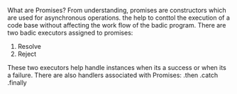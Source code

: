 What are Promises?
From understanding, promises are constructors which are used for asynchronous operations. the help to conttol the execution of a code base without affecting the work flow of the badic program.
There are two badic executors assigned to promises:
1. Resolve
2. Reject

These two executors help handle instances when its a success or when its a failure.
There are also handlers associated with Promises:
.then
.catch
.finally
